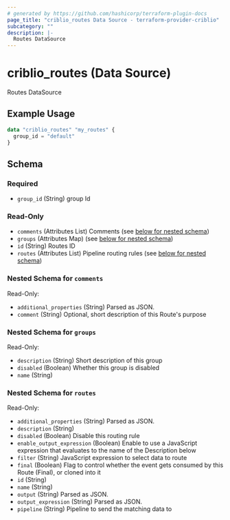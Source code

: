 ```yaml
---
# generated by https://github.com/hashicorp/terraform-plugin-docs
page_title: "criblio_routes Data Source - terraform-provider-criblio"
subcategory: ""
description: |-
  Routes DataSource
---
```


# criblio_routes (Data Source)

Routes DataSource

## Example Usage

```terraform
data "criblio_routes" "my_routes" {
  group_id = "default"
}
```

<!-- schema generated by tfplugindocs -->
## Schema

### Required

- `group_id` (String) group Id

### Read-Only

- `comments` (Attributes List) Comments (see [below for nested schema](#nestedatt--comments))
- `groups` (Attributes Map) (see [below for nested schema](#nestedatt--groups))
- `id` (String) Routes ID
- `routes` (Attributes List) Pipeline routing rules (see [below for nested schema](#nestedatt--routes))

<a id="nestedatt--comments"></a>
### Nested Schema for `comments`

Read-Only:

- `additional_properties` (String) Parsed as JSON.
- `comment` (String) Optional, short description of this Route's purpose


<a id="nestedatt--groups"></a>
### Nested Schema for `groups`

Read-Only:

- `description` (String) Short description of this group
- `disabled` (Boolean) Whether this group is disabled
- `name` (String)


<a id="nestedatt--routes"></a>
### Nested Schema for `routes`

Read-Only:

- `additional_properties` (String) Parsed as JSON.
- `description` (String)
- `disabled` (Boolean) Disable this routing rule
- `enable_output_expression` (Boolean) Enable to use a JavaScript expression that evaluates to the name of the Description below
- `filter` (String) JavaScript expression to select data to route
- `final` (Boolean) Flag to control whether the event gets consumed by this Route (Final), or cloned into it
- `id` (String)
- `name` (String)
- `output` (String) Parsed as JSON.
- `output_expression` (String) Parsed as JSON.
- `pipeline` (String) Pipeline to send the matching data to
